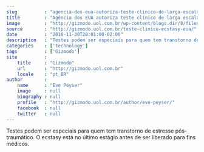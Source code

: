 ```yaml
---
slug          : "agencia-dos-eua-autoriza-teste-clinico-de-larga-escala-com-ecstasy"
title         : "Agência dos EUA autoriza teste clínico de larga escala com ecstasy"
image         : "http://gizmodo.uol.com.br/wp-content/blogs.dir/8/files/2016/11/extase-wikipedia.jpg"
source        : "http://gizmodo.uol.com.br/teste-clinico-ecstasy-eua/"
date          : "2016-11-30T20:01:00-02:00"
description   : "Testes podem ser especiais para quem tem transtorno de estresse pós-traumático. O ecstasy está no último estágio antes de ser liberado para fins médicos."
categories    : ['technology']
tags          : ['Gizmodo']
site          :
    title     : "Gizmodo"
    url       : "http://gizmodo.uol.com.br"
    locale    : "pt_BR"
author        :
    name      : "Eve Peyser"
    image     : null
    biography : null
    profile   : "http://gizmodo.uol.com.br/author/eve-peyser/"
    facebook  : null
    twitter   : null
---
```


Testes podem ser especiais para quem tem transtorno de estresse pós-traumático. O ecstasy está no último estágio antes de ser liberado para fins médicos.
